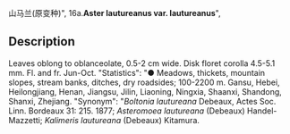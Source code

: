 山马兰(原变种)",
16a.**Aster lautureanus var. lautureanus**",

## Description
Leaves oblong to oblanceolate, 0.5-2 cm wide. Disk floret corolla 4.5-5.1 mm. Fl. and fr. Jun-Oct.
  "Statistics": "● Meadows, thickets, mountain slopes, stream banks, ditches, dry roadsides; 100-2200 m. Gansu, Hebei, Heilongjiang, Henan, Jiangsu, Jilin, Liaoning, Ningxia, Shaanxi, Shandong, Shanxi, Zhejiang.
  "Synonym": "*Boltonia lautureana* Debeaux, Actes Soc. Linn. Bordeaux 31: 215. 1877; *Asteromoea lautureana* (Debeaux) Handel-Mazzetti; *Kalimeris lautureana* (Debeaux) Kitamura.
